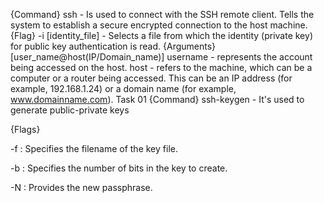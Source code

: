 {Command} ssh - Is used to connect with the SSH remote client. Tells the system to establish a secure encrypted connection to the host machine.
{Flag} -i [identity_file] - Selects a file from which the identity (private key) for public key authentication is read.
{Arguments} [user_name@host(IP/Domain_name)]
username - represents the account being accessed on the host.
host - refers to the machine, which can be a computer or a router being accessed. This can be an IP address (for example, 192.168.1.24) or a domain name (for example, www.domainname.com).
Task 01
{Command} ssh-keygen - It's used to generate public-private keys

{Flags}

-f : Specifies the filename of the key file.

-b : Specifies the number of bits in the key to create.

-N : Provides the new passphrase.
